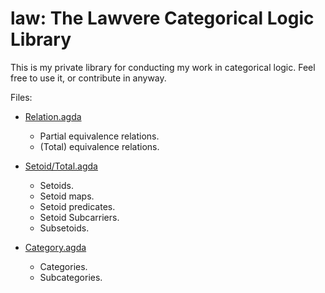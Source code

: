 law: The Lawvere Categorical Logic Library
===

This is my private library for conducting my work in categorical
logic.  Feel free to use it, or contribute in anyway.

Files:

  - [Relation.agda](Relation.agda)
    - Partial equivalence relations.
    - (Total) equivalence relations.
    
  - [Setoid/Total.agda](Setoid/Total.agda)
    - Setoids.
    - Setoid maps.
    - Setoid predicates.
    - Setoid Subcarriers.
    - Subsetoids.

  - [Category.agda](Category.agda)
    - Categories.
    - Subcategories.
